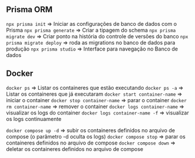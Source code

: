 ## Prisma ORM

`npx prisma init` => Iniciar as configurações de banco de dados com o Prisma
`npx prisma generate` => Criar a tipagem do schema
`npx prisma migrate dev` => Criar ponto na história do controle de versões do banco
`npx prisma migrate deploy` => roda as migrations no banco de dados para produção
`npx prisma studio` => Interface para navegação no Banco de dados


## Docker
`docker ps` => Listar os containeres que estão executando
`docker ps -a` => Listar os containeres que já executaram
`docker start container-name` => iniciar o container
`docker stop container-name` => parar o container
`docker rm container-name` => remover o container
`docker logs container-name` => visualizar os logs do container
`docker logs container-name -f` => visualizar os logs continuamente

`docker compose up -d` => subir os containeres definidos no arquivo de compose
  (o parâmetro -d oculta os logs)
`docker compose stop` => parar os containeres definidos no arquivo de compose
`docker compose down` => deletar os containeres definidos no arquivo de compose



